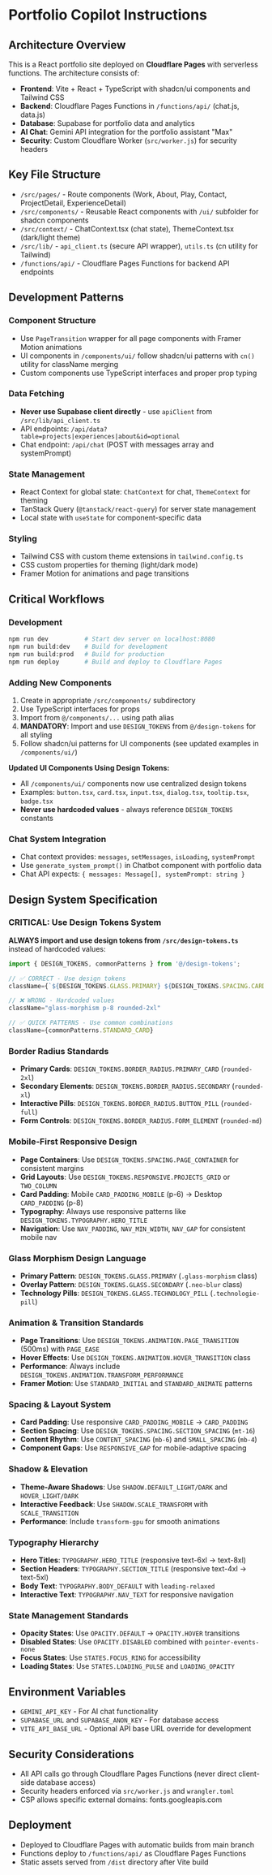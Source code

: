 # Portfolio Copilot Instructions

## Architecture Overview

This is a React portfolio site deployed on **Cloudflare Pages** with serverless functions. The architecture consists of:

- **Frontend**: Vite + React + TypeScript with shadcn/ui components and Tailwind CSS
- **Backend**: Cloudflare Pages Functions in `/functions/api/` (chat.js, data.js)
- **Database**: Supabase for portfolio data and analytics
- **AI Chat**: Gemini API integration for the portfolio assistant "Max"
- **Security**: Custom Cloudflare Worker (`src/worker.js`) for security headers

## Key File Structure

- `/src/pages/` - Route components (Work, About, Play, Contact, ProjectDetail, ExperienceDetail)
- `/src/components/` - Reusable React components with `/ui/` subfolder for shadcn components
- `/src/context/` - ChatContext.tsx (chat state), ThemeContext.tsx (dark/light theme)
- `/src/lib/` - `api_client.ts` (secure API wrapper), `utils.ts` (cn utility for Tailwind)
- `/functions/api/` - Cloudflare Pages Functions for backend API endpoints

## Development Patterns

### Component Structure
- Use `PageTransition` wrapper for all page components with Framer Motion animations
- UI components in `/components/ui/` follow shadcn/ui patterns with `cn()` utility for className merging
- Custom components use TypeScript interfaces and proper prop typing

### Data Fetching
- **Never use Supabase client directly** - use `apiClient` from `/src/lib/api_client.ts`
- API endpoints: `/api/data?table=projects|experiences|about&id=optional`
- Chat endpoint: `/api/chat` (POST with messages array and systemPrompt)

### State Management
- React Context for global state: `ChatContext` for chat, `ThemeContext` for theming
- TanStack Query (`@tanstack/react-query`) for server state management
- Local state with `useState` for component-specific data

### Styling
- Tailwind CSS with custom theme extensions in `tailwind.config.ts`
- CSS custom properties for theming (light/dark mode)
- Framer Motion for animations and page transitions

## Critical Workflows

### Development
```bash
npm run dev          # Start dev server on localhost:8080
npm run build:dev    # Build for development
npm run build:prod   # Build for production
npm run deploy       # Build and deploy to Cloudflare Pages
```

### Adding New Components
1. Create in appropriate `/src/components/` subdirectory
2. Use TypeScript interfaces for props
3. Import from `@/components/...` using path alias
4. **MANDATORY**: Import and use `DESIGN_TOKENS` from `@/design-tokens` for all styling
5. Follow shadcn/ui patterns for UI components (see updated examples in `/components/ui/`)

**Updated UI Components Using Design Tokens:**
- All `/components/ui/` components now use centralized design tokens
- Examples: `button.tsx`, `card.tsx`, `input.tsx`, `dialog.tsx`, `tooltip.tsx`, `badge.tsx`
- **Never use hardcoded values** - always reference `DESIGN_TOKENS` constants

### Chat System Integration
- Chat context provides: `messages`, `setMessages`, `isLoading`, `systemPrompt`
- Use `generate_system_prompt()` in Chatbot component with portfolio data
- Chat API expects: `{ messages: Message[], systemPrompt: string }`

## Design System Specification

### CRITICAL: Use Design Tokens System
**ALWAYS import and use design tokens from `/src/design-tokens.ts`** instead of hardcoded values:

```typescript
import { DESIGN_TOKENS, commonPatterns } from '@/design-tokens';

// ✅ CORRECT - Use design tokens
className={`${DESIGN_TOKENS.GLASS.PRIMARY} ${DESIGN_TOKENS.SPACING.CARD_PADDING} ${DESIGN_TOKENS.BORDER_RADIUS.PRIMARY_CARD}`}

// ❌ WRONG - Hardcoded values
className="glass-morphism p-8 rounded-2xl"

// ✅ QUICK PATTERNS - Use common combinations
className={commonPatterns.STANDARD_CARD}
```

### Border Radius Standards
- **Primary Cards**: `DESIGN_TOKENS.BORDER_RADIUS.PRIMARY_CARD` (`rounded-2xl`)
- **Secondary Elements**: `DESIGN_TOKENS.BORDER_RADIUS.SECONDARY` (`rounded-xl`)
- **Interactive Pills**: `DESIGN_TOKENS.BORDER_RADIUS.BUTTON_PILL` (`rounded-full`)
- **Form Controls**: `DESIGN_TOKENS.BORDER_RADIUS.FORM_ELEMENT` (`rounded-md`)

### Mobile-First Responsive Design
- **Page Containers**: Use `DESIGN_TOKENS.SPACING.PAGE_CONTAINER` for consistent margins
- **Grid Layouts**: Use `DESIGN_TOKENS.RESPONSIVE.PROJECTS_GRID` or `TWO_COLUMN`
- **Card Padding**: Mobile `CARD_PADDING_MOBILE` (p-6) → Desktop `CARD_PADDING` (p-8)
- **Typography**: Always use responsive patterns like `DESIGN_TOKENS.TYPOGRAPHY.HERO_TITLE`
- **Navigation**: Use `NAV_PADDING`, `NAV_MIN_WIDTH`, `NAV_GAP` for consistent mobile nav

### Glass Morphism Design Language
- **Primary Pattern**: `DESIGN_TOKENS.GLASS.PRIMARY` (`.glass-morphism` class)
- **Overlay Pattern**: `DESIGN_TOKENS.GLASS.SECONDARY` (`.neo-blur` class)
- **Technology Pills**: `DESIGN_TOKENS.GLASS.TECHNOLOGY_PILL` (`.technologie-pill`)

### Animation & Transition Standards
- **Page Transitions**: Use `DESIGN_TOKENS.ANIMATION.PAGE_TRANSITION` (500ms) with `PAGE_EASE`
- **Hover Effects**: Use `DESIGN_TOKENS.ANIMATION.HOVER_TRANSITION` class
- **Performance**: Always include `DESIGN_TOKENS.ANIMATION.TRANSFORM_PERFORMANCE`
- **Framer Motion**: Use `STANDARD_INITIAL` and `STANDARD_ANIMATE` patterns

### Spacing & Layout System
- **Card Padding**: Use responsive `CARD_PADDING_MOBILE` → `CARD_PADDING`
- **Section Spacing**: Use `DESIGN_TOKENS.SPACING.SECTION_SPACING` (`mt-16`)
- **Content Rhythm**: Use `CONTENT_SPACING` (`mb-6`) and `SMALL_SPACING` (`mb-4`)
- **Component Gaps**: Use `RESPONSIVE_GAP` for mobile-adaptive spacing

### Shadow & Elevation
- **Theme-Aware Shadows**: Use `SHADOW.DEFAULT_LIGHT/DARK` and `HOVER_LIGHT/DARK`
- **Interactive Feedback**: Use `SHADOW.SCALE_TRANSFORM` with `SCALE_TRANSITION`
- **Performance**: Include `transform-gpu` for smooth animations

### Typography Hierarchy
- **Hero Titles**: `TYPOGRAPHY.HERO_TITLE` (responsive text-6xl → text-8xl)
- **Section Headers**: `TYPOGRAPHY.SECTION_TITLE` (responsive text-4xl → text-5xl)
- **Body Text**: `TYPOGRAPHY.BODY_DEFAULT` with `leading-relaxed`
- **Interactive Text**: `TYPOGRAPHY.NAV_TEXT` for responsive navigation

### State Management Standards
- **Opacity States**: Use `OPACITY.DEFAULT` → `OPACITY.HOVER` transitions
- **Disabled States**: Use `OPACITY.DISABLED` combined with `pointer-events-none`
- **Focus States**: Use `STATES.FOCUS_RING` for accessibility
- **Loading States**: Use `STATES.LOADING_PULSE` and `LOADING_OPACITY`

## Environment Variables
- `GEMINI_API_KEY` - For AI chat functionality
- `SUPABASE_URL` and `SUPABASE_ANON_KEY` - For database access
- `VITE_API_BASE_URL` - Optional API base URL override for development

## Security Considerations
- All API calls go through Cloudflare Pages Functions (never direct client-side database access)
- Security headers enforced via `src/worker.js` and `wrangler.toml`
- CSP allows specific external domains: fonts.googleapis.com
## Deployment
- Deployed to Cloudflare Pages with automatic builds from main branch
- Functions deploy to `/functions/api/` as Cloudflare Pages Functions
- Static assets served from `/dist` directory after Vite build